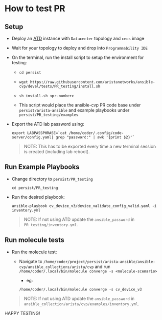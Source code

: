 <!--
  ~ Copyright (c) 2023-2024 Arista Networks, Inc.
  ~ Use of this source code is governed by the Apache License 2.0
  ~ that can be found in the LICENSE file.
  -->

# How to test PR

## Setup

- Deploy an [ATD](http://testdrive.arista.com) instance with `Datacenter` topology and `ceos` image
- Wait for your topology to deploy and drop into `Programmability IDE`
- On the terminal, run the install script to setup the environment for testing:

  - ```shell
    cd persist
    ```

  - ```shell
    wget https://raw.githubusercontent.com/aristanetworks/ansible-cvp/devel/tests/PR_testing/install.sh
    ```

  - ```shell
    sh install.sh <pr-number>
    ```

  - This script would place the ansible-cvp PR code base under `persist/arista-ansible` and example playbooks under `persist/PR_testing/examples`

- Export the ATD lab password using:

  ```shell
  export LABPASSPHRASE=`cat /home/coder/.config/code-server/config.yaml| grep "password:" | awk '{print $2}'`
  ```

  > NOTE: This has to be exported every time a new terminal session is created (including lab reboot).

## Run Example Playbooks

- Change directory to `persist/PR_testing`

  ```shell
  cd persist/PR_testing
  ```

- Run the desired playbook:

  ```shell
  ansible-playbook cv_device_v3/device_validate_config_valid.yaml -i inventory.yml
  ```

  > NOTE: If not using ATD update the `ansible_password` in `PR_testing/inventory.yml`.

## Run molecule tests

- Run the molecule test:
  - Navigate to `/home/coder/project/persist/arista-ansible/ansible-cvp/ansible_collections/arista/cvp` and run `/home/coder/.local/bin/molecule converge -s <molecule-scenario>`
    - eg:

    ```shell
    /home/coder/.local/bin/molecule converge -s cv_device_v3
    ```

  > NOTE: If not using ATD update the `ansible_password` in `ansible_collection/arista/cvp/examples/inventory.yml`.

HAPPY TESTING!

